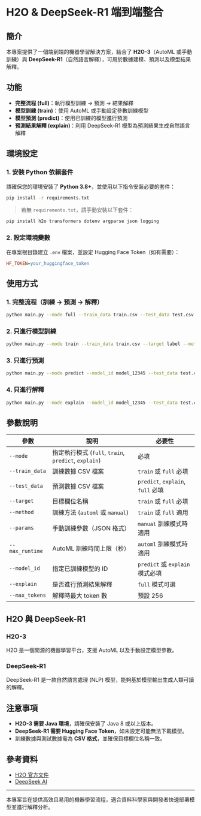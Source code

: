 # H2O & DeepSeek-R1 端到端整合

## 簡介
本專案提供了一個端到端的機器學習解決方案，結合了 **H2O-3**（AutoML 或手動訓練）與 **DeepSeek-R1**（自然語言解釋），可用於數據建模、預測以及模型結果解釋。

## 功能
- **完整流程 (full)**：執行模型訓練 → 預測 → 結果解釋
- **模型訓練 (train)**：使用 AutoML 或手動設定參數訓練模型
- **模型預測 (predict)**：使用已訓練的模型進行預測
- **預測結果解釋 (explain)**：利用 DeepSeek-R1 模型為預測結果生成自然語言解釋

## 環境設定
### 1. 安裝 Python 依賴套件
請確保您的環境安裝了 **Python 3.8+**，並使用以下指令安裝必要的套件：

```bash
pip install -r requirements.txt
```

> 若無 `requirements.txt`，請手動安裝以下套件：
>
```bash
pip install h2o transformers dotenv argparse json logging
```

### 2. 設定環境變數

在專案根目錄建立 `.env` 檔案，並設定 Hugging Face Token（如有需要）：
```ini
HF_TOKEN=your_huggingface_token
```

## 使用方式
### 1. 完整流程（訓練 → 預測 → 解釋）
```bash
python main.py --mode full --train_data train.csv --test_data test.csv --target label --method automl --max_runtime 3600 --explain
```

### 2. 只進行模型訓練
```bash
python main.py --mode train --train_data train.csv --target label --method manual --params '{"ntrees": 100, "max_depth": 5}'
```

### 3. 只進行預測
```bash
python main.py --mode predict --model_id model_12345 --test_data test.csv
```

### 4. 只進行解釋
```bash
python main.py --mode explain --model_id model_12345 --test_data test.csv
```

## 參數說明
| 參數 | 說明 | 必要性 |
|------|------|--------|
| `--mode` | 指定執行模式 (`full`, `train`, `predict`, `explain`) | 必填 |
| `--train_data` | 訓練數據 CSV 檔案 | `train` 或 `full` 必填 |
| `--test_data` | 預測數據 CSV 檔案 | `predict`, `explain`, `full` 必填 |
| `--target` | 目標欄位名稱 | `train` 或 `full` 必填 |
| `--method` | 訓練方法 (`automl` 或 `manual`) | `train` 或 `full` 適用 |
| `--params` | 手動訓練參數（JSON 格式） | `manual` 訓練模式時適用 |
| `--max_runtime` | AutoML 訓練時間上限（秒） | `automl` 訓練模式時適用 |
| `--model_id` | 指定已訓練模型的 ID | `predict` 或 `explain` 模式必填 |
| `--explain` | 是否進行預測結果解釋 | `full` 模式可選 |
| `--max_tokens` | 解釋時最大 token 數 | 預設 256 |

## H2O 與 DeepSeek-R1
### H2O-3
H2O 是一個開源的機器學習平台，支援 AutoML 以及手動設定模型參數。

### DeepSeek-R1
DeepSeek-R1 是一款自然語言處理 (NLP) 模型，能夠基於模型輸出生成人類可讀的解釋。

## 注意事項
- **H2O-3 需要 Java 環境**，請確保安裝了 Java 8 或以上版本。
- **DeepSeek-R1 需要 Hugging Face Token**，如未設定可能無法下載模型。
- 訓練數據與測試數據需為 **CSV 格式**，並確保目標欄位名稱一致。

## 參考資料
- [H2O 官方文件](https://docs.h2o.ai/h2o/latest-stable/h2o-docs/)
- [DeepSeek AI](https://huggingface.co/deepseek-ai)

---
本專案旨在提供高效且易用的機器學習流程，適合資料科學家與開發者快速部署模型並進行解釋分析。

